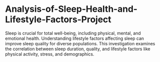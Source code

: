 # Analysis-of-Sleep-Health-and-Lifestyle-Factors-Project
Sleep is crucial for total well-being, including physical, mental, and emotional health. Understanding lifestyle factors affecting sleep can improve sleep quality for diverse populations. This investigation examines the correlation between sleep duration, quality, and lifestyle factors like physical activity, stress, and demographics.
